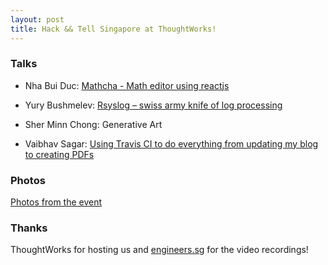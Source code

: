 ```yaml
---
layout: post
title: Hack && Tell Singapore at ThoughtWorks!
---
```


<!-- https://www.meetup.com/Hack-Tell-Singapore/events/242796310/ -->

### Talks

- Nha Bui Duc: [Mathcha - Math editor using reactjs][1]

- Yury Bushmelev: [Rsyslog – swiss army knife of log processing][2]

- Sher Minn Chong: Generative Art

- Vaibhav Sagar: [Using Travis CI to do everything from updating my blog to
  creating PDFs][3]

### Photos

[Photos from the event](https://www.flickr.com/photos/158077739@N08/albums/72157692136862332)

### Thanks

ThoughtWorks for hosting us and [engineers.sg][] for the video recordings!

[1]: https://engineers.sg/v/1967
[2]: https://engineers.sg/v/1968
[3]: https://engineers.sg/v/1969
[engineers.sg]: https://engineers.sg
